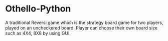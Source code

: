 # Othello-Python
A traditional Reversi game which is the strategy board game for two players, played on an uncheckered board. Player can choose their own board size such as 4X4, 8X8 by using GUI.
